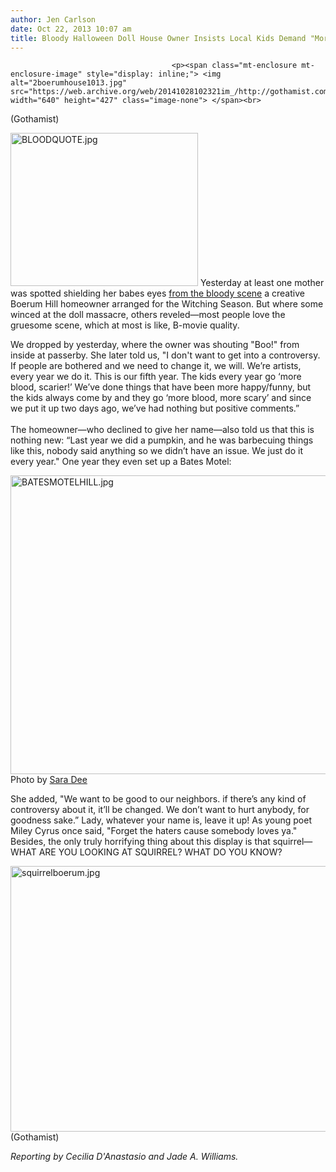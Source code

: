 ```yaml
---
author: Jen Carlson
date: Oct 22, 2013 10:07 am
title: Bloody Halloween Doll House Owner Insists Local Kids Demand "More Blood"
---
```


	
										<p><span class="mt-enclosure mt-enclosure-image" style="display: inline;"> <img alt="2boerumhouse1013.jpg" src="https://web.archive.org/web/20141028102321im_/http://gothamist.com/attachments/arts_jen/2boerumhouse1013.jpg" width="640" height="427" class="image-none"> </span><br>
<span class="photo_caption">(Gothamist)</span></p>

<p><span class="mt-enclosure mt-enclosure-image" style="display: inline;"> <img alt="BLOODQUOTE.jpg" src="https://web.archive.org/web/20141028102321im_/http://gothamist.com/attachments/arts_jen/BLOODQUOTE.jpg" width="300" height="245" class="image-right"> </span>Yesterday at least one mother was spotted shielding her babes eyes <a href="https://web.archive.org/web/20141028102321/http://gothamist.com/2013/10/21/photos_boerum_hill_residents_want_t.php">from the bloody scene</a> a creative Boerum Hill homeowner arranged for the Witching Season. But where some winced at the doll massacre, others reveled&#x2014;most people love the gruesome scene, which at most is like, B-movie quality. </p>

<p>We dropped by yesterday, where the owner was shouting &quot;Boo!&quot; from inside at passerby. She later told us, &quot;I don&apos;t want to get into a controversy. If people are bothered and we need to change it, we will. We&#x2019;re artists, every year we do it. This is our fifth year. The kids every year go &#x2018;more blood, scarier!&#x2019; We&#x2019;ve done things that have been more happy/funny, but the kids always come by and they go &#x2018;more blood, more scary&#x2019; and since we put it up two days ago, we&#x2019;ve had nothing but positive comments.&#x201D;<br>
 <br>
The homeowner&#x2014;who declined to give her name&#x2014;also told us that this is nothing new: &#x201C;Last year we did a pumpkin, and he was barbecuing things like this, nobody said anything so we didn&#x2019;t have an issue. We just do it every year.&quot; One year they even set up a Bates Motel: </p>

<p><span class="mt-enclosure mt-enclosure-image" style="display: inline;"> <img alt="BATESMOTELHILL.jpg" src="https://web.archive.org/web/20141028102321im_/http://gothamist.com/attachments/arts_jen/BATESMOTELHILL.jpg" width="640" height="478" class="image-none"> </span><br>
<span class="photo_caption">Photo by <a href="https://web.archive.org/web/20141028102321/http://instagram.com/sarabklyn">Sara Dee</a></span></p>

<p>She added, &quot;We want to be good to our neighbors. if there&#x2019;s any kind of controversy about it, it&#x2019;ll be changed. We don&#x2019;t want to hurt anybody, for goodness sake.&#x201D; Lady, whatever your name is, leave it up! As young poet Miley Cyrus once said, &quot;Forget the haters cause somebody loves ya.&quot; Besides, the only truly horrifying thing about this display is that squirrel&#x2014;WHAT ARE YOU LOOKING AT SQUIRREL? WHAT DO YOU KNOW?</p>

<p><span class="mt-enclosure mt-enclosure-image" style="display: inline;"> <img alt="squirrelboerum.jpg" src="https://web.archive.org/web/20141028102321im_/http://gothamist.com/attachments/arts_jen/squirrelboerum.jpg" width="600" height="425" class="image-none"> </span><br>
<span class="photo_caption">(Gothamist)</span></p>

<p><em>Reporting by Cecilia D&apos;Anastasio and Jade A. Williams.</em></p>					
										
									
				